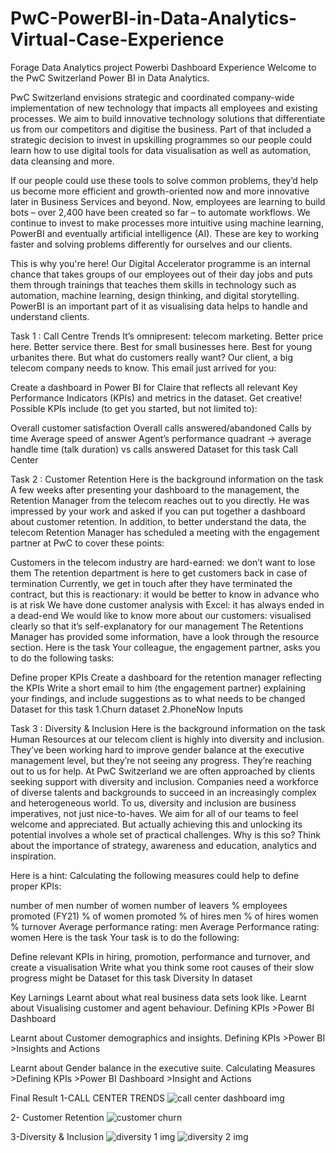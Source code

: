 # PwC-PowerBI-in-Data-Analytics-Virtual-Case-Experience
Forage Data Analytics project Powerbi Dashboard Experience
Welcome to the PwC Switzerland Power BI in Data Analytics.

PwC Switzerland envisions strategic and coordinated company-wide implementation of new technology that impacts all employees and existing processes. We aim to build innovative technology solutions that differentiate us from our competitors and digitise the business. Part of that included a strategic decision to invest in upskilling programmes so our people could learn how to use digital tools for data visualisation as well as automation, data cleansing and more.

If our people could use these tools to solve common problems, they’d help us become more efficient and growth-oriented now and more innovative later in Business Services and beyond. Now, employees are learning to build bots – over 2,400 have been created so far – to automate workflows. We continue to invest to make processes more intuitive using machine learning, PowerBI and eventually artificial intelligence (AI). These are key to working faster and solving problems differently for ourselves and our clients.

This is why you're here! Our Digital Accelerator programme is an internal chance that takes groups of our employees out of their day jobs and puts them through trainings that teaches them skills in technology such as automation, machine learning, design thinking, and digital storytelling. PowerBI is an important part of it as visualising data helps to handle and understand clients.

Task 1 : Call Centre Trends
It’s omnipresent: telecom marketing. Better price here. Better service there. Best for small businesses here. Best for young urbanites there. But what do customers really want? Our client, a big telecom company needs to know. This email just arrived for you:



Create a dashboard in Power BI for Claire that reflects all relevant Key Performance Indicators (KPIs) and metrics in the dataset. Get creative! Possible KPIs include (to get you started, but not limited to):

Overall customer satisfaction
Overall calls answered/abandoned
Calls by time
Average speed of answer
Agent’s performance quadrant -> average handle time (talk duration) vs calls answered
Dataset for this task Call Center

Task 2 : Customer Retention
Here is the background information on the task
A few weeks after presenting your dashboard to the management, the Retention Manager from the telecom reaches out to you directly. He was impressed by your work and asked if you can put together a dashboard about customer retention. In addition, to better understand the data, the telecom Retention Manager has scheduled a meeting with the engagement partner at PwC to cover these points:

Customers in the telecom industry are hard-earned: we don’t want to lose them
The retention department is here to get customers back in case of termination
Currently, we get in touch after they have terminated the contract, but this is reactionary: it would be better to know in advance who is at risk
We have done customer analysis with Excel: it has always ended in a dead-end
We would like to know more about our customers: visualised clearly so that it’s self-explanatory for our management The Retentions Manager has provided some information, have a look through the resource section.
Here is the task
Your colleague, the engagement partner, asks you to do the following tasks:

Define proper KPIs
Create a dashboard for the retention manager reflecting the KPIs
Write a short email to him (the engagement partner) explaining your findings, and include suggestions as to what needs to be changed
Dataset for this task 1.Churn dataset 2.PhoneNow Inputs

Task 3 : Diversity & Inclusion
Here is the background information on the task
Human Resources at our telecom client is highly into diversity and inclusion. They’ve been working hard to improve gender balance at the executive management level, but they’re not seeing any progress. They’re reaching out to us for help. At PwC Switzerland we are often approached by clients seeking support with diversity and inclusion. Companies need a workforce of diverse talents and backgrounds to succeed in an increasingly complex and heterogeneous world. To us, diversity and inclusion are business imperatives, not just nice-to-haves. We aim for all of our teams to feel welcome and appreciated. But actually achieving this and unlocking its potential involves a whole set of practical challenges. Why is this so? Think about the importance of strategy, awareness and education, analytics and inspiration.

Here is a hint: Calculating the following measures could help to define proper KPIs:

number of men
number of women
number of leavers
% employees promoted (FY21)
% of women promoted
% of hires men
% of hires women
% turnover
Average performance rating: men
Average Performance rating: women
Here is the task
Your task is to do the following:

Define relevant KPIs in hiring, promotion, performance and turnover, and create a visualisation
Write what you think some root causes of their slow progress might be
Dataset for this task Diversity In dataset

Key Larnings
Learnt about what real business data sets look like.
Learnt about Visualising customer and agent behaviour.
Defining KPIs >Power BI Dashboard

Learnt about Customer demographics and insights.
Defining KPIs >Power BI >Insights and Actions

Learnt about Gender balance in the executive suite.
Calculating Measures >Defining KPIs >Power BI Dashboard >Insight and Actions

Final Result
1-CALL CENTER TRENDS
![call center dashboard img](https://github.com/parasf001/PwC-PowerBI-in-Data-Analytics-Virtual-Case-Experience/assets/134538885/ffa2a751-0fd8-455f-b60e-814efb504c77)

2- Customer Retention
![customer churn ](https://github.com/parasf001/PwC-PowerBI-in-Data-Analytics-Virtual-Case-Experience/assets/134538885/9307189a-f019-4b7f-98e5-fba6bb59cae2)

3-Diversity & Inclusion
![diversity 1 img](https://github.com/parasf001/PwC-PowerBI-in-Data-Analytics-Virtual-Case-Experience/assets/134538885/5a40b7d7-1dd1-4a25-a98e-cd6a86a9e889)
![diversity 2 img](https://github.com/parasf001/PwC-PowerBI-in-Data-Analytics-Virtual-Case-Experience/assets/134538885/89fe3809-8e53-4f91-92f4-3c00383d7042)





